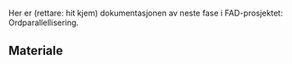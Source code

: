 Her er (rettare: hit kjem) dokumentasjonen av neste fase i FAD-prosjektet: Ordparallellisering.

##  Materiale
